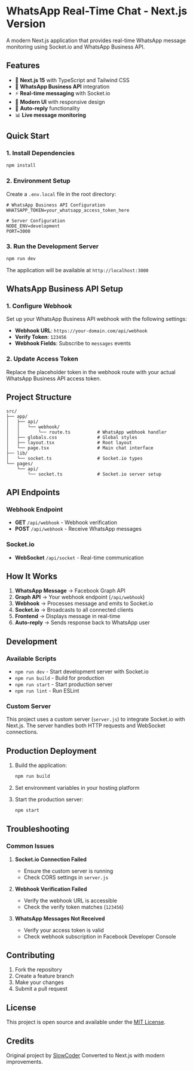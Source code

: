 # WhatsApp Real-Time Chat - Next.js Version

A modern Next.js application that provides real-time WhatsApp message monitoring using Socket.io and WhatsApp Business API.

## Features

- 🚀 **Next.js 15** with TypeScript and Tailwind CSS
- 📱 **WhatsApp Business API** integration
- ⚡ **Real-time messaging** with Socket.io
- 🎨 **Modern UI** with responsive design
- 🔄 **Auto-reply** functionality
- 📊 **Live message monitoring**

## Quick Start

### 1. Install Dependencies

```bash
npm install
```

### 2. Environment Setup

Create a `.env.local` file in the root directory:

```env
# WhatsApp Business API Configuration
WHATSAPP_TOKEN=your_whatsapp_access_token_here

# Server Configuration
NODE_ENV=development
PORT=3000
```

### 3. Run the Development Server

```bash
npm run dev
```

The application will be available at `http://localhost:3000`

## WhatsApp Business API Setup

### 1. Configure Webhook

Set up your WhatsApp Business API webhook with the following settings:

- **Webhook URL**: `https://your-domain.com/api/webhook`
- **Verify Token**: `123456`
- **Webhook Fields**: Subscribe to `messages` events

### 2. Update Access Token

Replace the placeholder token in the webhook route with your actual WhatsApp Business API access token.

## Project Structure

```
src/
├── app/
│   ├── api/
│   │   └── webhook/
│   │       └── route.ts          # WhatsApp webhook handler
│   ├── globals.css               # Global styles
│   ├── layout.tsx                # Root layout
│   └── page.tsx                  # Main chat interface
├── lib/
│   └── socket.ts                 # Socket.io types
└── pages/
    └── api/
        └── socket.ts             # Socket.io server setup
```

## API Endpoints

### Webhook Endpoint

- **GET** `/api/webhook` - Webhook verification
- **POST** `/api/webhook` - Receive WhatsApp messages

### Socket.io

- **WebSocket** `/api/socket` - Real-time communication

## How It Works

1. **WhatsApp Message** → Facebook Graph API
2. **Graph API** → Your webhook endpoint (`/api/webhook`)
3. **Webhook** → Processes message and emits to Socket.io
4. **Socket.io** → Broadcasts to all connected clients
5. **Frontend** → Displays message in real-time
6. **Auto-reply** → Sends response back to WhatsApp user

## Development

### Available Scripts

- `npm run dev` - Start development server with Socket.io
- `npm run build` - Build for production
- `npm run start` - Start production server
- `npm run lint` - Run ESLint

### Custom Server

This project uses a custom server (`server.js`) to integrate Socket.io with Next.js. The server handles both HTTP requests and WebSocket connections.

## Production Deployment

1. Build the application:
   ```bash
   npm run build
   ```

2. Set environment variables in your hosting platform

3. Start the production server:
   ```bash
   npm start
   ```

## Troubleshooting

### Common Issues

1. **Socket.io Connection Failed**
   - Ensure the custom server is running
   - Check CORS settings in `server.js`

2. **Webhook Verification Failed**
   - Verify the webhook URL is accessible
   - Check the verify token matches (`123456`)

3. **WhatsApp Messages Not Received**
   - Verify your access token is valid
   - Check webhook subscription in Facebook Developer Console

## Contributing

1. Fork the repository
2. Create a feature branch
3. Make your changes
4. Submit a pull request

## License

This project is open source and available under the [MIT License](LICENSE).

## Credits

Original project by [SlowCoder](https://youtu.be/t01qNtfk0C0)
Converted to Next.js with modern improvements.